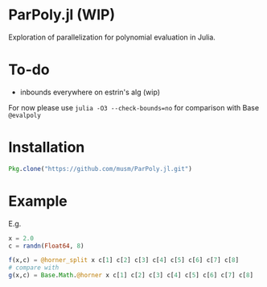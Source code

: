 
<!-- [![Build Status](https://travis-ci.org/musm/Estrin.jl.jl.svg?branch=master)](https://travis-ci.org/musm/Estrin.jl)

[![Coverage Status](https://coveralls.io/repos/musm/Estrin.jl.jl/badge.svg?branch=master&service=github)](https://coveralls.io/github/musm/Estrin.jl?branch=master)

[![codecov.io](http://codecov.io/github/musm/Estrin.jl.jl/coverage.svg?branch=master)](http://codecov.io/github/musm/Estrin.jl?branch=master)
 -->
# ParPoly.jl (WIP)

Exploration of parallelization for polynomial evaluation in Julia.



# To-do
- inbounds everywhere on estrin's alg (wip)

For now please use `julia -O3 --check-bounds=no` for comparison with Base `@evalpoly`

# Installation

```julia
Pkg.clone("https://github.com/musm/ParPoly.jl.git")
```

# Example

E.g.
```julia
x = 2.0
c = randn(Float64, 8)

f(x,c) = @horner_split x c[1] c[2] c[3] c[4] c[5] c[6] c[7] c[8]
# compare with 
g(x,c) = Base.Math.@horner x c[1] c[2] c[3] c[4] c[5] c[6] c[7] c[8]


```
